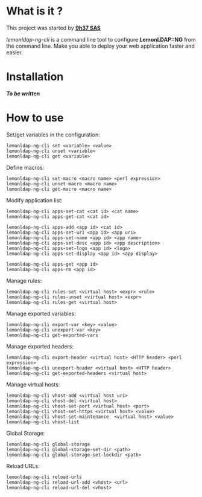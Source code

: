 # What is it ?

This project was started by [**9h37 SAS**](http://9h37.fr)

*lemonldap-ng-cli* is a command line tool to configure **LemonLDAP::NG** from the
command line. Make you able to deploy your web application faster and easier.

# Installation

***To be written***

# How to use

Set/get variables in the configuration:

```
lemonldap-ng-cli set <variable> <value>
lemonldap-ng-cli unset <variable>
lemonldap-ng-cli get <variable>
```

Define macros:

```
lemonldap-ng-cli set-macro <macro name> <perl expression>
lemonldap-ng-cli unset-macro <macro name>
lemonldap-ng-cli get-macro <macro name>
```

Modify application list:

```
lemonldap-ng-cli apps-set-cat <cat id> <cat name>
lemonldap-ng-cli apps-get-cat <cat id>

lemonldap-ng-cli apps-add <app id> <cat id>
lemonldap-ng-cli apps-set-uri <app id> <app uri>
lemonldap-ng-cli apps-set-name <app id> <app name>
lemonldap-ng-cli apps-set-desc <app id> <app description>
lemonldap-ng-cli apps-set-logo <app id> <logo>
lemonldap-ng-cli apps-set-display <app id> <app display>

lemonldap-ng-cli apps-get <app id>
lemonldap-ng-cli apps-rm <app id>
```

Manage rules:

```
lemonldap-ng-cli rules-set <virtual host> <expr> <rule>
lemonldap-ng-cli rules-unset <virtual host> <expr>
lemonldap-ng-cli rules-get <virtual host>
```

Manage exported variables:

```
lemonldap-ng-cli export-var <key> <value>
lemonldap-ng-cli unexport-var <key>
lemonldap-ng-cli get-exported-vars
```

Manage exported headers:

```
lemonldap-ng-cli export-header <virtual host> <HTTP header> <perl expression>
lemonldap-ng-cli unexport-header <virtual host> <HTTP header>
lemonldap-ng-cli get-exported-headers <virtual host>
```

Manage virtual hosts:

```
lemonldap-ng-cli vhost-add <virtual host uri>
lemonldap-ng-cli vhost-del <virtual host>
lemonldap-ng-cli vhost-set-port <virtual host> <port>
lemonldap-ng-cli vhost-set-https <virtual host> <value>
lemonldap-ng-cli vhost-set-maintenance  <virtual host> <value>
lemonldap-ng-cli vhost-list
```

Global Storage:

```
lemonldap-ng-cli global-storage
lemonldap-ng-cli global-storage-set-dir <path>
lemonldap-ng-cli global-storage-set-lockdir <path>
```

Reload URLs:

```
lemonldap-ng-cli reload-urls
lemonldap-ng-cli reload-url-add <vhost> <url>
lemonldap-ng-cli reload-url-del <vhost>
```
